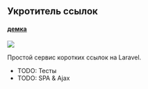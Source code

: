 ## Укротитель ссылок
#### [демка](https://shrt.vvproject.ru)

![](https://shrt.vvproject.ru/img.logo.png "")

Простой сервис коротких ссылок на Laravel.

- TODO: Тесты
- TODO: SPA & Ajax
